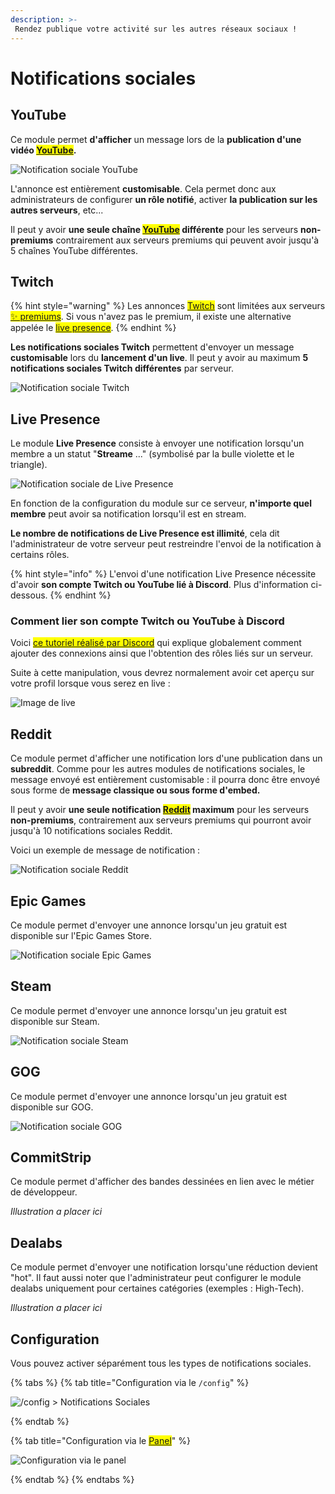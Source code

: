 ```yaml
---
description: >-
 Rendez publique votre activité sur les autres réseaux sociaux !
---
```

# Notifications sociales

## YouTube

Ce module permet **d'afficher** un message lors de la **publication d'une vidéo <mark style="color:orange;">[YouTube](https://www.youtube.com/)</mark>.**

![Notification sociale YouTube](../.gitbook/assets/socialnotifs/view_youtube.png)

L'annonce est entièrement **customisable**. Cela permet donc aux administrateurs de configurer **un rôle notifié**, activer **la publication sur les autres serveurs**, etc...

Il peut y avoir **une seule chaîne <mark style="color:orange;">[YouTube](https://www.youtube.com/)</mark> différente** pour les serveurs **non-premiums** contrairement aux serveurs premiums qui peuvent avoir jusqu'à 5 chaînes YouTube différentes.

## Twitch

{% hint style="warning" %}
Les annonces <mark style="color:orange;">[Twitch](https://www.twitch.tv/)</mark> sont limitées aux serveurs <mark style="color:orange;">[✨ premiums](https://www.draftbot.fr/premium)</mark>.
Si vous n'avez pas le premium, il existe une alternative appelée le <mark style="color:orange;">[live presence](https://docs.draftbot.fr/modules/notifications-sociales#live-presence)</mark>.
{% endhint %}

**Les notifications sociales Twitch** permettent d'envoyer un message **customisable** lors du **lancement d'un live**. Il peut y avoir au maximum **5 notifications sociales Twitch différentes** par serveur.

![Notification sociale Twitch](../.gitbook/assets/socialnotifs/view_twitch.png)

## Live Presence

Le module **Live Presence** consiste à envoyer une notification lorsqu'un membre a un statut "**Streame** ..." (symbolisé par la bulle violette et le triangle).

![Notification sociale de Live Presence](../.gitbook/assets/socialnotifs/view_presence.png)

En fonction de la configuration du module sur ce serveur, **n'importe quel membre** peut avoir sa notification lorsqu'il est en stream.

**Le nombre de notifications de Live Presence est illimité**, cela dit l'administrateur de votre serveur peut restreindre l'envoi de la notification à certains rôles.

{% hint style="info" %}
L'envoi d'une notification Live Presence nécessite d'avoir **son compte Twitch ou YouTube lié à Discord**. Plus d'information ci-dessous.
{% endhint %}

### Comment lier son compte Twitch ou YouTube à Discord

Voici <mark style="color:orange;">[ce tutoriel réalisé par Discord](https://support.discord.com/hc/fr/articles/8063233404823-Connexions-et-r%C3%B4les-li%C3%A9s-pour-les-membres-de-la-communaut%C3%A9)</mark> qui explique globalement comment ajouter des connexions ainsi que l'obtention des rôles liés sur un serveur.

Suite à cette manipulation, vous devrez normalement avoir cet aperçu sur votre profil lorsque vous serez en live :


![Image de live](../.gitbook/assets/socialnotifs/view_live.png)

## Reddit

Ce module permet d'afficher une notification lors d'une publication dans un **subreddit**. Comme pour les autres modules de notifications sociales, le message envoyé est entièrement customisable : il pourra donc être envoyé sous forme de **message classique ou sous forme d'embed.**

Il peut y avoir **une seule notification <mark style="color:orange;">[Reddit](https://www.reddit.com/)</mark> maximum** pour les serveurs **non-premiums**, contrairement aux serveurs premiums qui pourront avoir jusqu'à 10 notifications sociales Reddit.

Voici un exemple de message de notification :

![Notification sociale Reddit](../.gitbook/assets/socialnotifs/view_reddit.png)

## Epic Games

Ce module permet d'envoyer une annonce lorsqu'un jeu gratuit est disponible sur l'Epic Games Store.

![Notification sociale Epic Games](../.gitbook/assets/socialnotifs/view_epicgames.png)

## Steam

Ce module permet d'envoyer une annonce lorsqu'un jeu gratuit est disponible sur Steam.

![Notification sociale Steam](../.gitbook/assets/socialnotifs/view_steam.png)

## GOG

Ce module permet d'envoyer une annonce lorsqu'un jeu gratuit est disponible sur GOG.

![Notification sociale GOG](../.gitbook/assets/socialnotifs/view_gog.png)

## CommitStrip

Ce module permet d'afficher des bandes dessinées en lien avec le métier de développeur.

*Illustration a placer ici*

## Dealabs

Ce module permet d'envoyer une notification lorsqu'une réduction devient "hot".
Il faut aussi noter que l'administrateur peut configurer le module dealabs uniquement pour certaines catégories (exemples : High-Tech).

*Illustration a placer ici*

## Configuration

Vous pouvez activer séparément tous les types de notifications sociales.

{% tabs %}
{% tab title="Configuration via le `/config`" %}

![/config > Notifications Sociales](../.gitbook/assets/socialnotifs/view_socialnotifs_config.png)


{% endtab %}

{% tab title="Configuration via le <mark style="color:orange;">[Panel](https://www.draftbot.fr/panel)</mark>" %}

![Configuration via le panel](../.gitbook/assets/socialnotifs/view_panelconfig.png)

{% endtab %}
{% endtabs %}